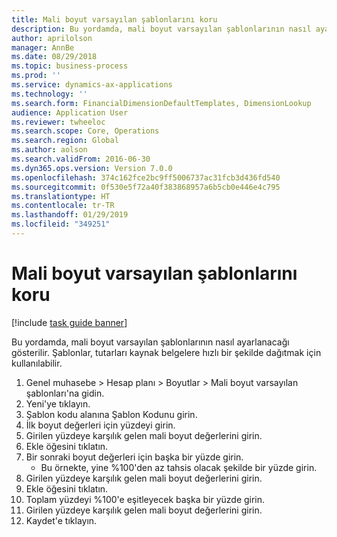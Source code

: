 ```yaml
---
title: Mali boyut varsayılan şablonlarını koru
description: Bu yordamda, mali boyut varsayılan şablonlarının nasıl ayarlanacağı gösterilir.
author: aprilolson
manager: AnnBe
ms.date: 08/29/2018
ms.topic: business-process
ms.prod: ''
ms.service: dynamics-ax-applications
ms.technology: ''
ms.search.form: FinancialDimensionDefaultTemplates, DimensionLookup
audience: Application User
ms.reviewer: twheeloc
ms.search.scope: Core, Operations
ms.search.region: Global
ms.author: aolson
ms.search.validFrom: 2016-06-30
ms.dyn365.ops.version: Version 7.0.0
ms.openlocfilehash: 374c162fce2bc9ff5006737ac31fcb3d436fd540
ms.sourcegitcommit: 0f530e5f72a40f383868957a6b5cb0e446e4c795
ms.translationtype: HT
ms.contentlocale: tr-TR
ms.lasthandoff: 01/29/2019
ms.locfileid: "349251"
---
```

# <a name="maintain-financial-dimension-default-templates"></a>Mali boyut varsayılan şablonlarını koru

[!include [task guide banner](../../includes/task-guide-banner.md)]

Bu yordamda, mali boyut varsayılan şablonlarının nasıl ayarlanacağı gösterilir. Şablonlar, tutarları kaynak belgelere hızlı bir şekilde dağıtmak için kullanılabilir.

1. Genel muhasebe > Hesap planı > Boyutlar > Mali boyut varsayılan şablonları'na gidin.
2. Yeni'ye tıklayın.
3. Şablon kodu alanına Şablon Kodunu girin.
4. İlk boyut değerleri için yüzdeyi girin.
5. Girilen yüzdeye karşılık gelen mali boyut değerlerini girin.
6. Ekle öğesini tıklatın.
7. Bir sonraki boyut değerleri için başka bir yüzde girin.
    * Bu örnekte, yine %100'den az tahsis olacak şekilde bir yüzde girin.  
8. Girilen yüzdeye karşılık gelen mali boyut değerlerini girin.
9. Ekle öğesini tıklatın.
10. Toplam yüzdeyi %100'e eşitleyecek başka bir yüzde girin.
11. Girilen yüzdeye karşılık gelen mali boyut değerlerini girin.
12. Kaydet'e tıklayın.

